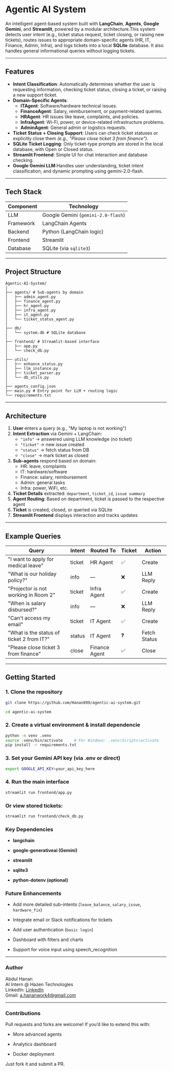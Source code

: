 # Agentic AI System

An intelligent agent-based system built with **LangChain**, **Agents**, **Google Gemini**, and **Streamlit**, powered by a modular architecture.This system detects user intent (e.g., ticket status request, ticket closing, or raising new tickets), routes issues to appropriate domain-specific agents (HR, IT, Finance, Admin, Infra), and logs tickets into a local  **SQLite** database. It also handles general informational queries without logging tickets.

---

## Features


- **Intent Classification**: Automatically determines whether the user is requesting information, checking ticket status, closing a ticket, or raising a new support ticket.
- **Domain-Specific Agents**:
  - **ITAgent**: Software/hardware technical issues.
  - **FinanceAgent**: Salary, reimbursement, or payment-related queries.
  - **HRAgent**: HR issues like leave, complaints, and policies.
  - **InfraAgent**: Wi-Fi, power, or device-related infrastructure problems.
  - **AdminAgent**: General admin or logistics requests.
- **Ticket Status + Closing Support**: Users can check ticket statuses or explicitly close them *(e.g., "Please close ticket 3 from finance")*.
- **SQLite Ticket Logging**: Only ticket-type prompts are stored in the local database, with Open or Closed status.
- **Streamlit Frontend**: Simple UI for chat interaction and database checking.
- **Google Gemini LLM**:Handles user understanding, ticket intent classification, and dynamic prompting using gemini-2.0-flash.

---

## Tech Stack

| Component     | Technology               |
|---------------|---------------------------|
| LLM           | Google Gemini (`gemini-2.0-flash`) |
| Framework     | LangChain Agents          |
| Backend       | Python (LangChain logic) |
| Frontend      | Streamlit                 |
| Database      | SQLite (via `sqlite3`)    |

---


## Project Structure

```text
Agentic-AI-System/
│
├── agents/ # Sub-agents by domain
│   ├── admin_agent.py
│   ├── finance_agent.py
│   ├── hr_agent.py
│   ├── infra_agent.py
│   ├── it_agent.py
│   └── ticket_status_agent.py
│
├── db/
│   └── system.db # SQLite database
│
├── frontend/ # Streamlit-based interface
│   ├── app.py 
│   └── check_db.py 
│
├── utils/
│   ├── enhance_status.py
│   ├── llm_instance.py
│   ├── ticket_parser.py
│   └── db_utils.py
│
├── agents_config.json
├── main.py # Entry point for LLM + routing logic
└── requirements.txt

```

---

## Architecture

1. **User** enters a query (e.g., "My laptop is not working")
2. **Intent Extraction** via Gemini + LangChain:
   - `"info"` → answered using LLM knowledge (no ticket)
   - `"ticket"` → new issue created
   - `"status"` → fetch status from DB
   - `"close"` → mark ticket as closed
3. **Sub-agents** respond based on domain:
   - HR: leave, complaints
   - IT: hardware/software
   - Finance: salary, reimbursement
   - Admin: general tasks
   - Infra: power, WiFi, etc.
4. **Ticket Details** extracted: `department`, `ticket_id`, `issue summary`
5. **Agent Routing**: Based on department, ticket is passed to the respective agent
6. **Ticket** is created, closed, or queried via SQLite
7. **Streamlit Frontend** displays interaction and tracks updates

---

## Example Queries

| Query                                     | Intent | Routed To     | Ticket | Action       |
| ----------------------------------------- | ------ | ------------- | ------ | ------------ |
| "I want to apply for medical leave"       | ticket | HR Agent      | ✅      | Create       |
| "What is our holiday policy?"             | info   | —             | ❌      | LLM Reply    |
| "Projector is not working in Room 2"      | ticket | Infra Agent   | ✅      | Create       |
| "When is salary disbursed?"               | info   | —             | ❌      | LLM Reply    |
| "Can't access my email"                   | ticket | IT Agent      | ✅      | Create       |
| "What is the status of ticket 2 from IT?" | status | IT Agent      | ❓      | Fetch Status |
| "Please close ticket 3 from finance"      | close  | Finance Agent | ✅      | Close        |


---

## Getting Started

### 1. Clone the repository

```bash
git clone https://github.com/Hanan899/agentic-ai-system.git

cd agentic-ai-system
```
### 2. Create a virtual environment & install dependencie

```bash
python -m venv .venv
source .venv/bin/activate     # For Windows: .venv\Scripts\activate
pip install -r requirements.txt
```

### 3. Set your Gemini API key (via .env or direct)

```bash
export GOOGLE_API_KEY=your_api_key_here
```

### 4. Run the main interface

```bash
streamlit run frontend/app.py
```

### Or view stored tickets:

```bash
streamlit run frontend/check_db.py
```

### Key Dependencies

 - **langchain**

- **google-generativeai (Gemini)**

- **streamlit**

- **sqlite3**

- **python-dotenv (optional)**

### Future Enhancements

 - Add more detailed sub-intents (`leave_balance`, `salary_issue`, `hardware_fix`)

 - Integrate email or Slack notifications for tickets

 - Add user authentication (`basic login`)

 - Dashboard with filters and charts

 - Support for voice input using speech_recognition

---

### Author
Abdul Hanan  
AI Intern @ Hazen Technologies  
LinkedIn: [LinkedIn](https://www.linkedin.com/in/abdul-hanan-2003-)  
Gmail: a.hananwork4@gmail.com

---

### Contributions
Pull requests and forks are welcome!
If you’d like to extend this with:

- More advanced agents

- Analytics dashboard

- Docker deployment
  
Just fork it and submit a PR.
